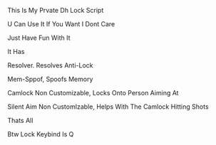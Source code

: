 This Is My Prvate Dh Lock Script

U Can Use It If You Want I Dont Care

Just Have Fun With It

It Has 

Resolver. Resolves Anti-Lock

Mem-Sppof, Spoofs Memory

Camlock Non Customizable, Locks Onto Person Aiming At

Silent Aim Non CustomIzable, Helps With The Camlock Hitting Shots

Thats All

Btw Lock Keybind Is Q




